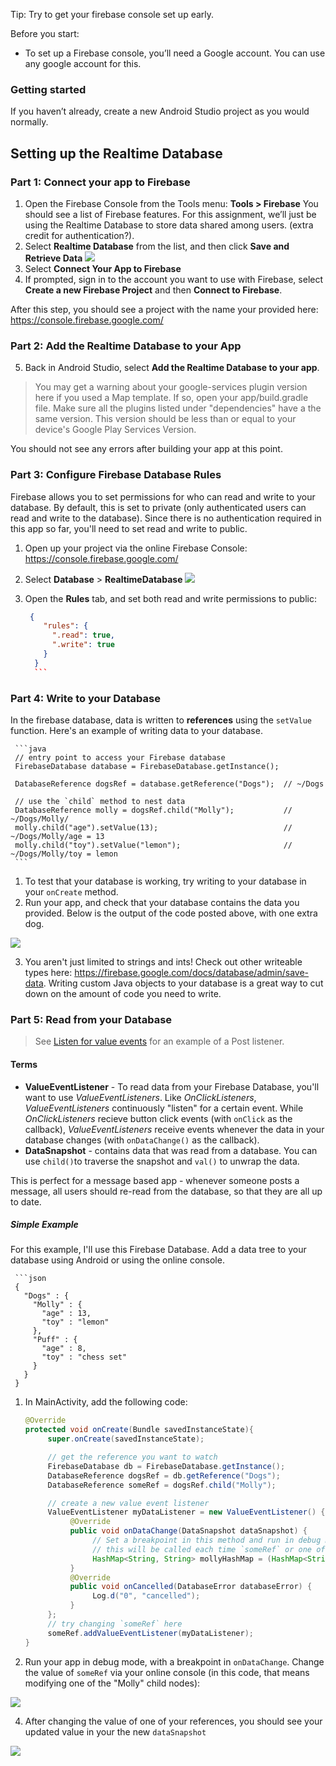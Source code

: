 Tip: Try to get your firebase console set up early. 


Before you start:
- To set up a Firebase console, you’ll need a Google account. You can use any google account for this.

### Getting started 
If you haven’t already, create a new Android Studio project as you would normally. 

## Setting up the Realtime Database
### Part 1: Connect your app to Firebase

1. Open the Firebase Console from the Tools menu: **Tools > Firebase** You should see a list of Firebase features. For this assignment, we’ll just be using the Realtime Database to store data shared among users. (extra credit for authentication?).
2. Select **Realtime Database** from the list, and then click **Save and Retrieve Data**
![](img/connect.png)
3. Select **Connect Your App to Firebase**
4. If prompted, sign in to the account you want to use with Firebase, select **Create a new Firebase Project** and then **Connect to Firebase**.

After this step, you should see a project with the name your provided here:  https://console.firebase.google.com/

### Part 2: Add the Realtime Database to your App
5. Back in Android Studio, select **Add the Realtime Database to your app**. 

> You may get a warning about your google-services plugin version here if you used a Map template. If so, open your app/build.gradle file. Make sure all the plugins listed under "dependencies" have a the same version. This version should be less than or equal to your device's Google Play Services Version.

You should not see any errors after building your app at this point. 

### Part 3: Configure Firebase Database Rules
Firebase allows you to set permissions for who can read and write to your database. By default, this is set to private (only authenticated users can read and write to the database). Since there is no authentication required in this app so far, you'll need to set read and write to public.
1. Open up your project via the online Firebase Console: https://console.firebase.google.com/
2. Select **Database** > **RealtimeDatabase** 
![](img/database.png)
3. Open the **Rules** tab, and set both read and write permissions to public:
      
      ```json
       {
          "rules": {
            ".read": true,
            ".write": true
          }
        }
        ```

### Part 4: Write to your Database
In the firebase database, data is written to **references** using the `setValue` function. Here's an example of writing data to your database. 
     
     ```java
     // entry point to access your Firebase database
     FirebaseDatabase database = FirebaseDatabase.getInstance();

     DatabaseReference dogsRef = database.getReference("Dogs");  // ~/Dogs

     // use the `child` method to nest data
     DatabaseReference molly = dogsRef.child("Molly");           // ~/Dogs/Molly/
     molly.child("age").setValue(13);                            // ~/Dogs/Molly/age = 13
     molly.child("toy").setValue("lemon");                       // ~/Dogs/Molly/toy = lemon
     ```


1. To test that your database is working, try writing to your database in your `onCreate` method.
2. Run your app, and check that your database contains the data you provided. Below is the output of the code posted above, with one extra dog.

![](img/write_example1.png)

3. You aren't just limited to strings and ints! Check out other writeable types here: https://firebase.google.com/docs/database/admin/save-data. Writing custom Java objects to your database is a great way to cut down on the amount of code you need to write. 

### Part 5: Read from your Database

> See [Listen for value events](https://firebase.google.com/docs/database/android/read-and-write) for an example of a Post listener.

#### Terms
- **ValueEventListener** - To read data from your Firebase Database, you'll want to use *ValueEventListeners*. Like *OnClickListeners*, *ValueEventListeners* continuously "listen" for a certain event. While *OnClickListeners* recieve button click events (with `onClick` as the callback), *ValueEventListeners* receive events whenever the data in your database changes (with `onDataChange()` as the callback).
- **DataSnapshot** - contains data that was read from a database. You can use `child()`to traverse the snapshot and `val()` to unwrap the data. 

This is perfect for a message based app - whenever someone posts a message, all users should re-read from the database, so that they are all up to date.


##### Simple Example
For this example, I'll use this Firebase Database. Add a data tree to your database using Android or using the online console.

     ```json
     {
       "Dogs" : {
         "Molly" : {
           "age" : 13,
           "toy" : "lemon"
         },
         "Puff" : {
           "age" : 8,
           "toy" : "chess set"
         }
       }
     }

     
1. In MainActivity, add the following code:
     
     ```java
     @Override
     protected void onCreate(Bundle savedInstanceState){
          super.onCreate(savedInstanceState);

          // get the reference you want to watch 
          FirebaseDatabase db = FirebaseDatabase.getInstance();
          DatabaseReference dogsRef = db.getReference("Dogs");
          DatabaseReference someRef = dogsRef.child("Molly");

          // create a new value event listener
          ValueEventListener myDataListener = new ValueEventListener() {
               @Override
               public void onDataChange(DataSnapshot dataSnapshot) {
                    // Set a breakpoint in this method and run in debug mode!!
                    // this will be called each time `someRef` or one of its children is modified
                    HashMap<String, String> mollyHashMap = (HashMap<String, String>) dataSnapshot.getValue();
               }
               @Override
               public void onCancelled(DatabaseError databaseError) {
                    Log.d("0", "cancelled");
               }
          };
          // try changing `someRef` here
          someRef.addValueEventListener(myDataListener);
     }

3. Run your app in debug mode, with a breakpoint in `onDataChange`. Change the value of `someRef` via your online console (in this code, that means modifying one of the "Molly" child nodes):

![](img/editing.png)

4. After changing the value of one of your references, you should see your updated value in your the new `dataSnapshot`

![](img/breakpoint.png)


